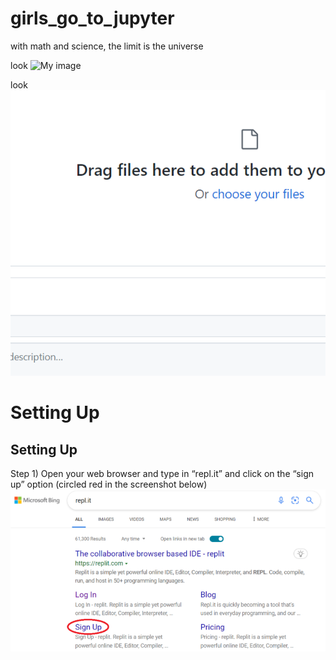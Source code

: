 # girls_go_to_jupyter
with math and science, the limit is the universe

look ![My image](username.github.com/repository/img/image.jpg)

look ![My image](https://github.com/iulia-iordanescu/girls_go_to_jupyter/raw/iulia-iordanescu-patch-1/todeleteScreenshot%202022-03-26%20140433.png)

# Setting Up

## Setting Up
Step 1) Open your web browser and type in “repl.it” and click on the “sign up” option (circled red in the screenshot below)
![](https://github.com/iulia-iordanescu/girls_go_to_jupyter/raw/iulia-iordanescu-patch-1/SS010.png)


